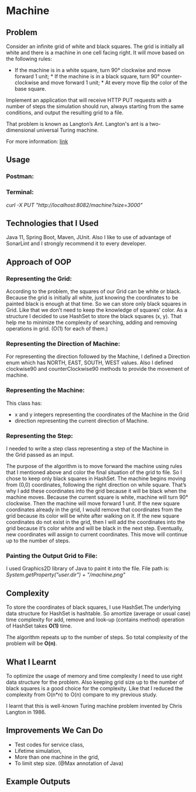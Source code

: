 # Machine



## Problem

Consider an infinite grid of white and black squares. The grid is initially all white and there is a machine in one cell facing right. It will move based on the following rules:

* If the machine is in a white square, turn 90° clockwise and move forward 1 unit;
* If the machine is in a black square, turn 90° counter-clockwise and move forward 1 unit;
* At every move flip the color of the base square.

Implement an application that will receive HTTP PUT requests with a number of steps the simulation should run, always starting from the same conditions, and output the resulting grid to a file.

That problem is known as Langton’s Ant. Langton's ant is a two-dimensional universal Turing machine. 

For more information: [link](https://en.wikipedia.org/wiki/Langton%27s_ant) 


## Usage

### Postman:



### Terminal:

*curl -X PUT "http://localhost:8082/machine?size=3000"*



## Technologies that I Used

Java 11, Spring Boot, Maven, JUnit. Also I like to use of advantage of SonarLint and I strongly recommend it to every developer.


## Approach of OOP

### Representing the Grid: 

According to the problem, the squares of our Grid can be white or black. Because the grid is initially all white, just knowing the coordinates to be painted black is enough at that time. So we can store only black squares in Grid. Like that we don’t need to keep the knowledge of squares’ color. As a structure I decided to use HashSet to store the black squares (x, y). That help me to minimize the complexity of searching, adding and removing operations in grid. (O(1) for each of them.)

### Representing the Direction of Machine:

For representing the direction followed by the Machine, I defined a Direction enum which has NORTH, EAST, SOUTH, WEST values. Also I defined clockwise90 and counterClockwise90 methods to provide the movement of machine.


### Representing the Machine:

This class has:
* x and y integers representing the coordinates of the Machine in the Grid
* direction representing the current direction of Machine.

### Representing the Step:

I needed to write a step class representing a step of the Machine in the Grid passed as an input.

The purpose of the algorithm is to move forward the machine using rules that I mentioned above and color the final situation of the grid to file. So I chose to keep only black squares in HashSet. The machine begins moving from (0,0) coordinates, following the right direction on while square. That’s why I add these coordinates into the grid because it will be black when the machine moves. Because the current square is white, machine will turn 90°  clockwise. Then the machine will move forward 1 unit. 
If the new square coordinates already in the grid, I would remove that coordinates from the grid because its color will be white after walking on it. If the new square coordinates do not exist in the grid, then I will add the coordinates into the grid because it’s color white and will be black in the next step. Eventually, new coordinates will assign to current coordinates. 
This move will continue up to the number of steps.

### Painting the Output Grid to File:

I used Graphics2D library of Java to paint it into the file. File path is:
*System.getProperty("user.dir") + "/machine.png"*




## Complexity

To store the coordinates of black squares, I use HashSet.The underlying data structure for HashSet is hashtable. 
So amortize (average or usual case) time complexity for add, remove and look-up (contains method) operation of HashSet takes **O(1)** time.

The algorithm repeats up to the number of steps. So total complexity of the problem will be **O(n)**.




## What I Learnt

To optimize the usage of memory and time complexity I need to use right data structure for the problem. Also keeping grid size up to the number of black squares is a good choice for the complexity.
Like that I reduced the complexity from O(n*n) to O(n) compare to my previous study.

I learnt that this is well-known Turing machine problem invented by Chris Langton in 1986.




## Improvements We Can Do

* Test codes for service class,
* Lifetime simulation,
* More than one machine in the grid,
* To limit step size. (@Max annotation of Java)





## Example Outputs

